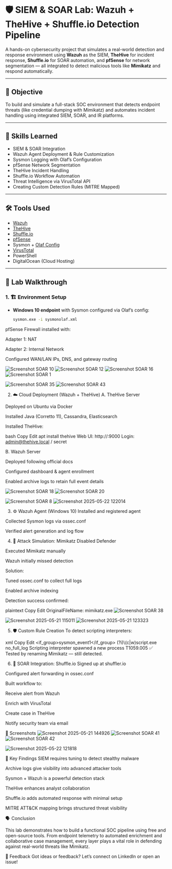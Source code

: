 # 🛡️ SIEM & SOAR Lab: Wazuh + TheHive + Shuffle.io Detection Pipeline

A hands-on cybersecurity project that simulates a real-world detection and response environment using **Wazuh** as the SIEM, **TheHive** for incident response, **Shuffle.io** for SOAR automation, and **pfSense** for network segmentation — all integrated to detect malicious tools like **Mimikatz** and respond automatically.

---

## 🎯 Objective

To build and simulate a full-stack SOC environment that detects endpoint threats (like credential dumping with Mimikatz) and automates incident handling using integrated SIEM, SOAR, and IR platforms.

---

## 🧠 Skills Learned

- SIEM & SOAR Integration  
- Wazuh Agent Deployment & Rule Customization  
- Sysmon Logging with Olaf’s Configuration  
- pfSense Network Segmentation  
- TheHive Incident Handling  
- Shuffle.io Workflow Automation  
- Threat Intelligence via VirusTotal API  
- Creating Custom Detection Rules (MITRE Mapped)

---

## 🛠️ Tools Used

- [Wazuh](https://wazuh.com/)  
- [TheHive](https://thehive-project.org/)  
- [Shuffle.io](https://shuffler.io/)  
- [pfSense](https://www.pfsense.org/)  
- Sysmon + [Olaf Config](https://github.com/olafhartong/sysmon-modular)  
- [VirusTotal](https://www.virustotal.com)  
- PowerShell  
- DigitalOcean (Cloud Hosting)

---

## 🔬 Lab Walkthrough

### 1. 🏗️ Environment Setup

- **Windows 10 endpoint** with Sysmon configured via Olaf’s config:
  ```bash
  sysmon.exe -i sysmonolaf.xml
pfSense Firewall installed with:

Adapter 1: NAT

Adapter 2: Internal Network

Configured WAN/LAN IPs, DNS, and gateway routing

![Screenshot SOAR 10](https://github.com/user-attachments/assets/75664d67-0ff5-4c0d-8bae-ed19ffcee8d9)
![Screenshot SOAR 12](https://github.com/user-attachments/assets/52ed571f-3d65-4b27-afd5-9ef942df9d29)
![Screenshot SOAR 16](https://github.com/user-attachments/assets/e13504a2-b635-4bcb-bf42-e14afe3e560f)
![Screenshot SOAR 1](https://github.com/user-attachments/assets/2becbbc8-9a6c-485e-972f-c3cfbe2023ab)

![Screenshot SOAR 35](https://github.com/user-attachments/assets/9ba99624-4609-4f0c-8fb0-10282c8b4430)
![Screenshot SOAR 43](https://github.com/user-attachments/assets/5bf210dc-9857-4155-8f41-7d7be9dca07a)

2. ☁️ Cloud Deployment (Wazuh + TheHive)
A. TheHive Server

Deployed on Ubuntu via Docker

Installed Java (Corretto 11), Cassandra, Elasticsearch

Installed TheHive:

bash
Copy
Edit
apt install thehive
Web UI: http://<VM-IP>:9000
Login: admin@thehive.local / secret

B. Wazuh Server

Deployed following official docs

Configured dashboard & agent enrollment

Enabled archive logs to retain full event details

![Screenshot SOAR 18](https://github.com/user-attachments/assets/ec65f346-00b2-4dae-8a2e-063c6e0ba841)
![Screenshot SOAR 20](https://github.com/user-attachments/assets/099e0ae4-fdeb-4a07-9a51-7e24b3098886)

![Screenshot SOAR 8](https://github.com/user-attachments/assets/3a947869-7c5c-435d-a156-926e5dde4f60)
![Screenshot 2025-05-22 122014](https://github.com/user-attachments/assets/3e34f062-83a5-4403-ae23-5d5b6c56c977)


3. ⚙️ Wazuh Agent (Windows 10)
Installed and registered agent

Collected Sysmon logs via ossec.conf

Verified alert generation and log flow

4. 🧪 Attack Simulation: Mimikatz
Disabled Defender

Executed Mimikatz manually

Wazuh initially missed detection

Solution:

Tuned ossec.conf to collect full logs

Enabled archive indexing

Detection success confirmed:

plaintext
Copy
Edit
OriginalFileName: mimikatz.exe
![Screenshot SOAR 38](https://github.com/user-attachments/assets/49d7cfa5-3a72-4e67-b4fa-5b2d2d623324)

![Screenshot 2025-05-21 115011](https://github.com/user-attachments/assets/995978ca-25ff-4d70-9a7a-5d3c332cd1d8)
![Screenshot 2025-05-21 123323](https://github.com/user-attachments/assets/150eb4f3-5e8b-48fa-8b90-7360acccbb94)


5. 🛡️ Custom Rule Creation
To detect scripting interpreters:

xml
Copy
Edit
<rule id="92000" level="4">
  <if_group>sysmon_event1</if_group>
  <field name="win.eventdata.OriginalFileName" type="pcre2">(?i)\\(c|w)script\.exe</field>
  <options>no_full_log</options>
  <description>Scripting interpreter spawned a new process</description>
  <mitre>
    <id>T1059.005</id>
  </mitre>
</rule>
✅ Tested by renaming Mimikatz — still detected.

6. 🔁 SOAR Integration: Shuffle.io
Signed up at shuffler.io

Configured alert forwarding in ossec.conf

Built workflow to:

Receive alert from Wazuh

Enrich with VirusTotal

Create case in TheHive

Notify security team via email

📸 Screenshots
![Screenshot 2025-05-21 144926](https://github.com/user-attachments/assets/593cbcbc-0824-48c6-8360-1088665155d5)
![Screenshot SOAR 41](https://github.com/user-attachments/assets/85246037-9524-4f32-a1a5-77380fb28889)
![Screenshot SOAR 42](https://github.com/user-attachments/assets/a5670792-d6b7-4801-ac1a-6ec07ae866f3)

![Screenshot 2025-05-22 121818](https://github.com/user-attachments/assets/1d33518f-9518-421e-9571-2276d4def505)

🔐 Key Findings
SIEM requires tuning to detect stealthy malware

Archive logs give visibility into advanced attacker tools

Sysmon + Wazuh is a powerful detection stack

TheHive enhances analyst collaboration

Shuffle.io adds automated response with minimal setup

MITRE ATT&CK mapping brings structured threat visibility



🗣️ Conclusion

This lab demonstrates how to build a functional SOC pipeline using free and open-source tools. From endpoint telemetry to automated enrichment and collaborative case management, every layer plays a vital role in defending against real-world threats like Mimikatz.

💬 Feedback
Got ideas or feedback?
Let’s connect on LinkedIn or open an issue!
